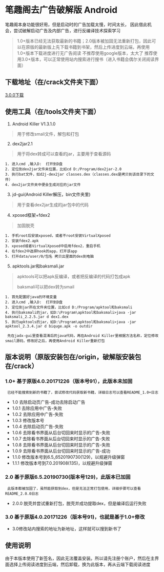 # 笔趣阁去广告破解版 Android 
笔趣阁本身功能很好用，但是启动时的广告加载太慢，时间太长，
因此借此机会，尝试破解启动广告及内部广告，进行反编译技术探索学习

> 1.0+版本已经无法获取最新的书籍；2.0版本被加固无法重新打包，因此可以在原版的最新版上先下载书籍到书架，然后上传进度到云端，再使用1.0+版本下载进度进行无广告阅读
> 不推荐使用google版本，太大了
> 推荐使用3.0+版本，可以正常使用站内搜索进行搜书（进入书籍会偶尔关闭阅读界面）

## 下载地址（在/crack文件夹下面）
[3.0.0下载](https://github.com/jqorz/biquge_crack/tree/master/crack/3.0.0版本(基于1.0+修改)/3.0.0/biquge_crack_3.0.0.apk)

## 使用工具（在/tools文件夹下面）

1. Android Killer V1.3.1.0
> 用于修改smali文件，解包和打包

2. dex2jar2.1
> 用于将dex转成可以查看的jar，主要用于查看源码

    1. 进入cmd ,输入D:  打开到D盘
    2. 定位到dex2jar文件夹位置，比如cd D:/Program/dex2jar-2.0
    3. 执行bat文件，如d2j-dex2jar classes.dex（classes.dex是拷贝到该目录下的文件）
    4. dex2jar文件夹中便会生成对应的jar文件

3. jd-gui(Android Killer解压，bin文件夹里)
> 用于查看dex2jar生成的jar包中的代码

4. xposed框架+fdex2
> 加固脱壳

    1. 手机root后安装xposed，或者不root安装VirtualXposed
    2. 安装fdex2.apk
    3. xposed或者VirtualXposed中启用fdex2，重启手机
    4. 在fdex2中选择hook的app，打开该app
    5. 打开data/user/0/包名 拷贝出里面的dex到电脑

5. apktools.jar和baksmali.jar
> apktools可以把apk反编译，或者把反编译的代码打包成apk
>
> baksmali可以把dex转为smail

    1. 首先配置好java的环境变量
    2. 进入cmd ,输入D:  打开到D盘
    3. 定位到jar所在文件夹位置，比如cd D:/Program/apktool和baksmali
    4. 执行baksmali的jar，如D:\Program\apktool和baksmali>java -jar baksmali_2.2.5.jar d dex1.dex
    5. 执行apktools的jar，如D:\Program\apktool和baksmali>java -jar apktool_2.3.4.jar d biquge.apk -o outdir

` 先在jadx-gui里查看混淆后的java代码，再在Android Killer里根据方法名称，定位修改smail源码，修改好之后，再使用Android Killer重新打包`

## 版本说明（原版安装包在/origin，破解版安装包在/crack）
### 1.0+ 基于原版4.0.20171226（版本号91），此版本未加固
` 已经不能搜索到新的书籍了，尝试修改代码获取新书籍，详细日志可以查看README_1.0+日志`

- 1.0 去除启动页广告-成功去除启动广告
- 1.0.1 去除应用中广告-失败
- 1.0.2 去除应用中广告-失败
- 1.0.3 修改版本号
- 1.0.4 去除启动页广告-失败
- 1.0.6 去除看书界面从后台切回来时显示的广告-失败
- 1.0.7 去除看书界面从后台切回来时显示的广告-失败
- 1.0.8 去除看书界面从后台切回来时显示的广告-失败
- 1.0.9 去除看书界面从后台切回来时显示的广告-成功
- 1.1.0 修改版本号到6.5_6520190730(129)，以规避升级弹窗
- 1.1.1 修改版本号到7.0.201908(135)，以规避升级弹窗
### 2.0 基于原版6.5.20190730(版本号129)，此版本已加固
` 此版本都被加固了，虽然能获取到dex，但是无法正常打包使用，详细步骤可以查看README_2.0.0日志`

- 2.0.0 脱壳并尝试重新打包，脱壳并成功提取dex，但是编译后运行失败
### 3.0 基于原版4.0.20171226（版本号91)，也就是基于1.0+修改

- 3.0修改站内搜索的地址为新地址，这样就可以搜到新书了

## 使用说明
由于本版本使用了新签名，因此无法覆盖安装。所以请先注册个账户，然后在主界面选择上传阅读进度到云端，然后卸载，换为此版本，再从云端下载阅读进度
